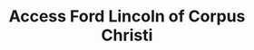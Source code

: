 ---
title: "Access Ford Lincoln of Corpus Christi"
url: /corpus-christi/access-ford-lincoln-of-corpus-christi/
shop: car
---